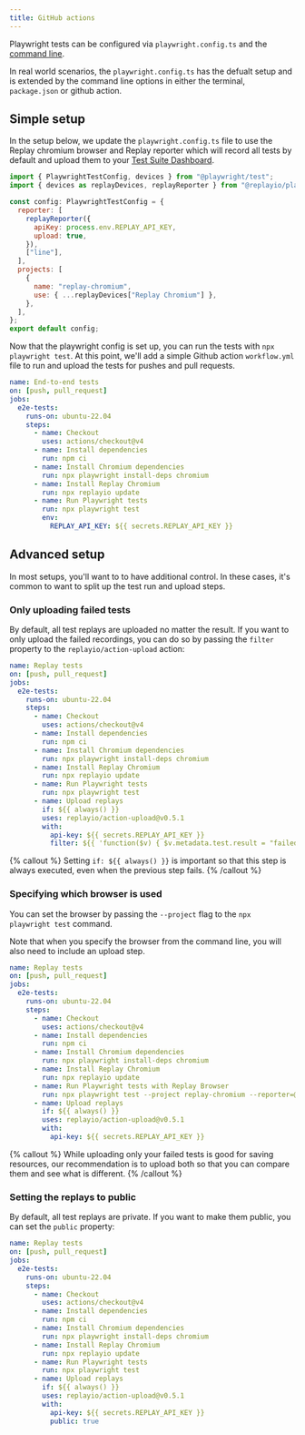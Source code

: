 ```yaml
---
title: GitHub actions
---
```


Playwright tests can be configured via `playwright.config.ts` and the [command line](https://playwright.dev/docs/test-cli).

In real world scenarios, the `playwright.config.ts` has the defualt setup and is extended by the command line options in either the terminal, `package.json` or github action.

## Simple setup

In the setup below, we update the `playwright.config.ts` file to use the Replay chromium browser and Replay reporter which will record all tests by default and upload them to your [Test Suite Dashboard](/test-suites/runs-view).

```jsx {% fileName="playwright.config.ts" lineNumbers=true %}
import { PlaywrightTestConfig, devices } from "@playwright/test";
import { devices as replayDevices, replayReporter } from "@replayio/playwright";

const config: PlaywrightTestConfig = {
  reporter: [
    replayReporter({
      apiKey: process.env.REPLAY_API_KEY,
      upload: true,
    }),
    ["line"],
  ],
  projects: [
    {
      name: "replay-chromium",
      use: { ...replayDevices["Replay Chromium"] },
    },
  ],
};
export default config;
```

Now that the playwright config is set up, you can run the tests with `npx playwright test`. At this point, we'll add a simple Github action `workflow.yml` file to run and upload the tests for pushes and pull requests.

```yml {% fileName=".github/workflows/e2e.yml" lineNumbers=true %}
name: End-to-end tests
on: [push, pull_request]
jobs:
  e2e-tests:
    runs-on: ubuntu-22.04
    steps:
      - name: Checkout
        uses: actions/checkout@v4
      - name: Install dependencies
        run: npm ci
      - name: Install Chromium dependencies
        run: npx playwright install-deps chromium
      - name: Install Replay Chromium
        run: npx replayio update
      - name: Run Playwright tests
        run: npx playwright test
        env:
          REPLAY_API_KEY: ${{ secrets.REPLAY_API_KEY }}
```

## Advanced setup

In most setups, you'll want to to have additional control. In these cases, it's common to want to split up the test run and upload steps.

### Only uploading failed tests

By default, all test replays are uploaded no matter the result. If you want to only upload the failed recordings, you can do so by passing the `filter` property to the `replayio/action-upload` action:

```yml {% fileName=".github/workflows/e2e.yml" lineNumbers=true highlight=["13-18"] %}
name: Replay tests
on: [push, pull_request]
jobs:
  e2e-tests:
    runs-on: ubuntu-22.04
    steps:
      - name: Checkout
        uses: actions/checkout@v4
      - name: Install dependencies
        run: npm ci
      - name: Install Chromium dependencies
        run: npx playwright install-deps chromium
      - name: Install Replay Chromium
        run: npx replayio update
      - name: Run Playwright tests
        run: npx playwright test
      - name: Upload replays
        if: ${{ always() }}
        uses: replayio/action-upload@v0.5.1
        with:
          api-key: ${{ secrets.REPLAY_API_KEY }}
          filter: ${{ 'function($v) { $v.metadata.test.result = "failed" }' }}
```

{% callout %}
Setting `if: ${{ always() }}` is important so that this step is always executed, even when the previous step fails.
{% /callout %}

### Specifying which browser is used

You can set the browser by passing the `--project` flag to the `npx playwright test` command.

Note that when you specify the browser from the command line, you will also need to include an upload step.

```yml {% fileName=".github/workflows/e2e.yml" highlight=["11-18"] lineNumbers=true %}
name: Replay tests
on: [push, pull_request]
jobs:
  e2e-tests:
    runs-on: ubuntu-22.04
    steps:
      - name: Checkout
        uses: actions/checkout@v4
      - name: Install dependencies
        run: npm ci
      - name: Install Chromium dependencies
        run: npx playwright install-deps chromium
      - name: Install Replay Chromium
        run: npx replayio update
      - name: Run Playwright tests with Replay Browser
        run: npx playwright test --project replay-chromium --reporter=@replayio/playwright/reporter,line
      - name: Upload replays
        if: ${{ always() }}
        uses: replayio/action-upload@v0.5.1
        with:
          api-key: ${{ secrets.REPLAY_API_KEY }}
```

{% callout %}
While uploading only your failed tests is good for saving resources, our recommendation is to upload both so that you can compare them and see what is different.
{% /callout %}

### Setting the replays to public

By default, all test replays are private. If you want to make them public, you can set the `public` property:

```yml {% fileName=".github/workflows/e2e.yml" lineNumbers=true highlight=["13-18"] %}
name: Replay tests
on: [push, pull_request]
jobs:
  e2e-tests:
    runs-on: ubuntu-22.04
    steps:
      - name: Checkout
        uses: actions/checkout@v4
      - name: Install dependencies
        run: npm ci
      - name: Install Chromium dependencies
        run: npx playwright install-deps chromium
      - name: Install Replay Chromium
        run: npx replayio update
      - name: Run Playwright tests
        run: npx playwright test
      - name: Upload replays
        if: ${{ always() }}
        uses: replayio/action-upload@v0.5.1
        with:
          api-key: ${{ secrets.REPLAY_API_KEY }}
          public: true
```
